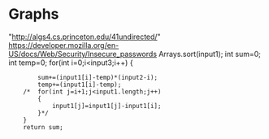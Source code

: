 # Graphs
"http://algs4.cs.princeton.edu/41undirected/"
https://developer.mozilla.org/en-US/docs/Web/Security/Insecure_passwords
Arrays.sort(input1);
		int sum=0;
		int temp=0;
		for(int i=0;i<input3;i++)
		{
		 
			sum+=(input1[i]-temp)*(input2-i);
			temp+=(input1[i]-temp);
		/*	for(int j=i+1;j<input1.length;j++)
			{
				input1[j]=input1[j]-input1[i];
			}*/
		}
		return sum;
